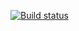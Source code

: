 [![Build status](https://ci.appveyor.com/api/projects/status/vnux9prs9h3eyxe4?svg=true)](https://ci.appveyor.com/project/ArtemKornishon/http-frontend)
